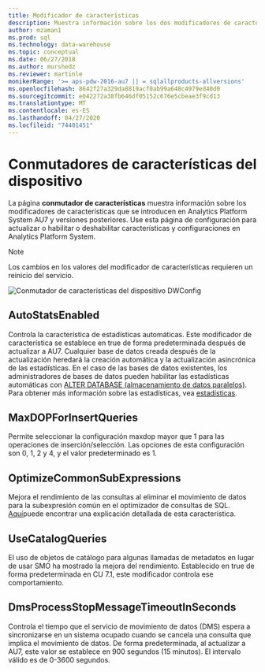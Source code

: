 ```yaml
---
title: Modificador de características
description: Muestra información sobre los dos modificadores de características que se introdujeron en Analytics Platform System AU7.
author: mzaman1
ms.prod: sql
ms.technology: data-warehouse
ms.topic: conceptual
ms.date: 06/27/2018
ms.author: murshedz
ms.reviewer: martinle
monikerRange: '>= aps-pdw-2016-au7 || = sqlallproducts-allversions'
ms.openlocfilehash: 8642f27a329da8819acf0ab99a648c4979ed40d0
ms.sourcegitcommit: e042272a38fb646df05152c676e5cbeae3f9cd13
ms.translationtype: MT
ms.contentlocale: es-ES
ms.lasthandoff: 04/27/2020
ms.locfileid: "74401451"
---
```

# <a name="appliance-feature-switches"></a>Conmutadores de características del dispositivo

La página **conmutador de características** muestra información sobre los modificadores de características que se introducen en Analytics Platform System AU7 y versiones posteriores. Use esta página de configuración para actualizar o habilitar o deshabilitar características y configuraciones en Analytics Platform System.

> [!NOTE]
> Los cambios en los valores del modificador de características requieren un reinicio del servicio.

![Conmutador de características del dispositivo DWConfig](media/feature-switch/SQL_Server_PDW_DWConfig_feature_switch.png "Conmutador de características del dispositivo DWConfig")

## <a name="autostatsenabled"></a>AutoStatsEnabled

Controla la característica de estadísticas automáticas. Este modificador de característica se establece en true de forma predeterminada después de actualizar a AU7. Cualquier base de datos creada después de la actualización heredará la creación automática y la actualización asincrónica de las estadísticas. En el caso de las bases de datos existentes, los administradores de bases de datos pueden habilitar las estadísticas automáticas con [ALTER DATABASE (almacenamiento de datos paralelos)](../t-sql/statements/alter-database-transact-sql.md?tabs=sqlpdw). Para obtener más información sobre las estadísticas, vea [estadísticas](../relational-databases/statistics/statistics.md).

## <a name="maxdopforinsertqueries"></a>MaxDOPForInsertQueries

Permite seleccionar la configuración maxdop mayor que 1 para las operaciones de inserción/selección. Las opciones de esta configuración son 0, 1, 2 y 4, y el valor predeterminado es 1.

## <a name="optimizecommonsubexpressions"></a>OptimizeCommonSubExpressions

Mejora el rendimiento de las consultas al eliminar el movimiento de datos para la subexpresión común en el optimizador de consultas de SQL. [Aquí](common-sub-expression-elimination.md)puede encontrar una explicación detallada de esta característica.

## <a name="usecatalogqueries"></a>UseCatalogQueries

El uso de objetos de catálogo para algunas llamadas de metadatos en lugar de usar SMO ha mostrado la mejora del rendimiento. Establecido en true de forma predeterminada en CU 7.1, este modificador controla ese comportamiento.

## <a name="dmsprocessstopmessagetimeoutinseconds"></a>DmsProcessStopMessageTimeoutInSeconds

Controla el tiempo que el servicio de movimiento de datos (DMS) espera a sincronizarse en un sistema ocupado cuando se cancela una consulta que implica el movimiento de datos. De forma predeterminada, al actualizar a AU7, este valor se establece en 900 segundos (15 minutos). El intervalo válido es de 0-3600 segundos.
